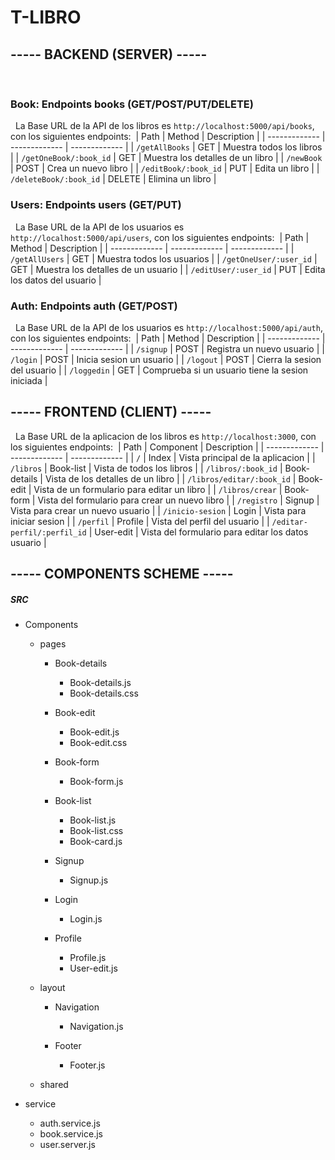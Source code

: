 # T-LIBRO

## ----- BACKEND (SERVER) -----
​
### Book: Endpoints books (GET/POST/PUT/DELETE)
​
​
La Base URL de la API de los libros es `http://localhost:5000/api/books`, con los siguientes endpoints:
​
  | Path        | Method           | Description  |
  | ------------- | ------------- | ------------- |
  | `/getAllBooks`  | GET | Muestra todos los libros |
  | `/getOneBook/:book_id` | GET | Muestra los detalles de un libro |
  | `/newBook` | POST | Crea un nuevo libro |
  | `/editBook/:book_id` | PUT | Edita un libro |
  | `/deleteBook/:book_id` | DELETE | Elimina un libro |
 
  
  
  ### Users: Endpoints users (GET/PUT)
​
​
 La Base URL de la API de los usuarios es `http://localhost:5000/api/users`, con los siguientes endpoints:
​
  | Path        | Method           | Description  |
  | ------------- | ------------- | ------------- |
  | `/getAllUsers` | GET | Muestra todos los usuarios |
  | `/getOneUser/:user_id` | GET | Muestra los detalles de un usuario |
  | `/editUser/:user_id` | PUT | Edita los datos del usuario |
  


### Auth: Endpoints auth (GET/POST)
​
​
 La Base URL de la API de los usuarios es `http://localhost:5000/api/auth`, con los siguientes endpoints:
​
  | Path        | Method           | Description  |
  | ------------- | ------------- | ------------- |
  | `/signup` | POST | Registra un nuevo usuario |
  | `/login` | POST | Inicia sesion un usuario |
  | `/logout` | POST | Cierra la sesion del usuario |
  | `/loggedin` | GET | Comprueba si un usuario tiene la sesion iniciada |



  
  ## ----- FRONTEND (CLIENT) -----
​
​
La Base URL de la aplicacion de los libros es `http://localhost:3000`, con los siguientes endpoints:
​
  | Path        | Component           | Description  |
  | ------------- | ------------- | ------------- |
  | `/`  | Index | Vista principal de la aplicacion |
  | `/libros`  | Book-list | Vista de todos los libros |
  | `/libros/:book_id` | Book-details | Vista de los detalles de un libro |
  | `/libros/editar/:book_id` | Book-edit | Vista de un formulario para editar un libro |
  | `/libros/crear` | Book-form | Vista del formulario para crear un nuevo libro |
  | `/registro` | Signup | Vista para crear un nuevo usuario |
  | `/inicio-sesion` | Login | Vista para iniciar sesion |
  | `/perfil` | Profile | Vista del perfil del usuario  |
  | `/editar-perfil/:perfil_id` | User-edit | Vista del formulario para editar los datos usuario |
 

  ## ----- COMPONENTS SCHEME -----


##### SRC
  
* Components

  + pages
    + Book-details
      + Book-details.js
      + Book-details.css
    
    + Book-edit
      + Book-edit.js
      + Book-edit.css
    
    + Book-form
      + Book-form.js
      
    + Book-list
      + Book-list.js
      + Book-list.css
      + Book-card.js
    
    + Signup
      + Signup.js
      
    + Login
      + Login.js
      
    + Profile
      + Profile.js
      + User-edit.js
    
  + layout
    + Navigation
      + Navigation.js	
    
    + Footer
      + Footer.js
      
  + shared
 	 
* service

	+ auth.service.js
	+ book.service.js
	+ user.server.js